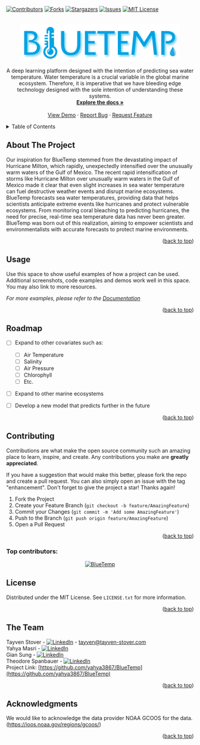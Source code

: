 <!-- Improved compatibility of back to top link: See: https://github.com/othneildrew/Best-README-Template/pull/73 -->
<a id="readme-top"></a>
<!--
*** Thanks for checking out the Best-README-Template. If you have a suggestion
*** that would make this better, please fork the repo and create a pull request
*** or simply open an issue with the tag "enhancement".
*** Don't forget to give the project a star!
*** Thanks again! Now go create something AMAZING! :D
-->



<!-- PROJECT SHIELDS -->
<!--
*** I'm using markdown "reference style" links for readability.
*** Reference links are enclosed in brackets [ ] instead of parentheses ( ).
*** See the bottom of this document for the declaration of the reference variables
*** for contributors-url, forks-url, etc. This is an optional, concise syntax you may use.
*** https://www.markdownguide.org/basic-syntax/#reference-style-links
-->
[![Contributors][contributors-shield]][contributors-url]
[![Forks][forks-shield]][forks-url]
[![Stargazers][stars-shield]][stars-url]
[![Issues][issues-shield]][issues-url]
[![MIT License][license-shield]][license-url]



<!-- PROJECT LOGO -->
<br />
<div align="center">
  <a href="https://github.com/yahya3867/BlueTemp/blob/main/static/images/new_logo.png">
    <img src="https://github.com/yahya3867/BlueTemp/blob/main/static/images/new_logo.png"  style="height: 100px" alt="BlueTemp"  />
  </a>
</div>


  <p align="center">
    A deep learning platform designed with the intention of predicting sea water temperature. Water temperature is a crucial variable in the global marine ecosystem. Therefore, it is imperative that we have bleeding edge technology designed with the sole intention of understanding these systems.
    <br />
    <a href="https://github.com/yahya3867/BlueTemp"><strong>Explore the docs »</strong></a>
    <br />
    <br />
    <a href="https://github.com/yahya3867/BlueTemp">View Demo</a>
    ·
    <a href="https://github.com/yahya3867/BlueTemp/issues/new?labels=bug&template=bug-report---.md">Report Bug</a>
    ·
    <a href="https://github.com/yahya3867/BlueTemp/issues/new?labels=enhancement&template=feature-request---.md">Request Feature</a>
  </p>
</div>



<!-- TABLE OF CONTENTS -->
<details>
  <summary>Table of Contents</summary>
  <ol>
    <li>
      <a href="#about-the-project">About The Project</a>
    </li>
    <li><a href="#usage">Usage</a></li>
    <li><a href="#roadmap">Roadmap</a></li>
    <li><a href="#contributing">Contributing</a></li>
    <li><a href="#license">License</a></li>
    <li><a href="#acknowledgments">Acknowledgments</a></li>
  </ol>
</details>


<!-- ABOUT THE PROJECT -->
## About The Project

Our inspiration for BlueTemp stemmed from the devastating impact of Hurricane Milton, which rapidly, unexpectedly intensified over the unusually warm waters of the Gulf of Mexico. The recent rapid intensification of storms like Hurricane Milton over unusually warm waters in the Gulf of Mexico made it clear that even slight increases in sea water temperature can fuel destructive weather events and disrupt marine ecosystems. BlueTemp forecasts sea water temperatures, providing data that helps scientists anticipate extreme events like hurricanes and protect vulnerable ecosystems. From monitoring coral bleaching to predicting hurricanes, the need for precise, real-time sea temperature data has never been greater. BlueTemp was born out of this realization, aiming to empower scientists and environmentalists with accurate forecasts to protect marine environments.





<p align="right">(<a href="#readme-top">back to top</a>)</p>



<!-- USAGE EXAMPLES -->
## Usage

Use this space to show useful examples of how a project can be used. Additional screenshots, code examples and demos work well in this space. You may also link to more resources.

_For more examples, please refer to the [Documentation](https://example.com)_

<p align="right">(<a href="#readme-top">back to top</a>)</p>



<!-- ROADMAP -->
## Roadmap

- [ ] Expand to other covariates such as:
  - [ ] Air Temperature
  - [ ] Salinity
  - [ ] Air Pressure
  - [ ] Chlorophyll
  - [ ] Etc.
- [ ] Expand to other marine ecosystems
- [ ] Develop a new model that predicts further in the future



<p align="right">(<a href="#readme-top">back to top</a>)</p>



<!-- CONTRIBUTING -->
## Contributing

Contributions are what make the open source community such an amazing place to learn, inspire, and create. Any contributions you make are **greatly appreciated**.

If you have a suggestion that would make this better, please fork the repo and create a pull request. You can also simply open an issue with the tag "enhancement".
Don't forget to give the project a star! Thanks again!

1. Fork the Project
2. Create your Feature Branch (`git checkout -b feature/AmazingFeature`)
3. Commit your Changes (`git commit -m 'Add some AmazingFeature'`)
4. Push to the Branch (`git push origin feature/AmazingFeature`)
5. Open a Pull Request

<p align="right">(<a href="#readme-top">back to top</a>)</p>

### Top contributors:

<div align="center">
  <a href="https://github.com/yahya3867/BlueTemp/blob/main/static/images/group_photo.JPG">
    <img src="https://github.com/yahya3867/BlueTemp/blob/main/static/images/group_photo.JPG"  style="height: 400px" alt="BlueTemp"  />
  </a>
</div>


<!-- LICENSE -->
## License

Distributed under the MIT License. See `LICENSE.txt` for more information.

<p align="right">(<a href="#readme-top">back to top</a>)</p>



<!-- CONTACT -->
## The Team

Tayven Stover - [![LinkedIn][linkedin-shield]][linkedin-url-t] - tayven@tayven-stover.com  
Yahya Masri - [![LinkedIn][linkedin-shield]][linkedin-url-y]  
Gian Sung - [![LinkedIn][linkedin-shield]][linkedin-url-g]  
Theodore Spanbauer - [![LinkedIn][linkedin-shield]][linkedin-url-theo]  
Project Link: [https://github.com/yahya3867/BlueTemp](https://github.com/yahya3867/BlueTemp)
<p align="right">(<a href="#readme-top">back to top</a>)</p>



<!-- ACKNOWLEDGMENTS -->
## Acknowledgments

We would like to acknowledge the data provider NOAA GCOOS for the data. (https://ioos.noaa.gov/regions/gcoos/)

<p align="right">(<a href="#readme-top">back to top</a>)</p>



<!-- MARKDOWN LINKS & IMAGES -->
<!-- https://www.markdownguide.org/basic-syntax/#reference-style-links -->
[contributors-shield]: https://img.shields.io/github/contributors/yahya3867/BlueTemp.svg?style=for-the-badge
[contributors-url]: https://github.com/yahya3867/BlueTemp/graphs/contributors
[forks-shield]: https://img.shields.io/github/forks/yahya3867/BlueTemp.svg?style=for-the-badge
[forks-url]: https://github.com/yahya3867/BlueTemp/network/members
[stars-shield]: https://img.shields.io/github/stars/yahya3867/BlueTemp.svg?style=for-the-badge
[stars-url]: https://github.com/yahya3867/BlueTemp/stargazers
[issues-shield]: https://img.shields.io/github/issues/yahya3867/BlueTemp.svg?style=for-the-badge
[issues-url]: https://github.com/yahya3867/BlueTemp/issues
[license-shield]: https://img.shields.io/github/license/yahya3867/BlueTemp.svg?style=for-the-badge
[license-url]: https://github.com/yahya3867/BlueTemp/blob/master/LICENSE.txt
[linkedin-shield]: https://img.shields.io/badge/-LinkedIn-black.svg?style=for-the-badge&logo=linkedin&colorB=555
[linkedin-url-t]: https://www.linkedin.com/in/tayven-stover-8bb62a268/
[linkedin-url-y]: https://www.linkedin.com/in/yahya-masri
[linkedin-url-g]: https://www.linkedin.com/in/jglsung/
[linkedin-url-theo]: https://www.linkedin.com/in/theodore-spanbauer-9b7313253/
[product-screenshot]: https://github.com/yahya3867/BlueTemp/blob/main/static/images/new_logo.png



[python]: https://github.com/yahya3867/BlueTemp/blob/main/static/images/builtwith_logos/python.svg
[python-url]: https://www.python.org/
[React.js]: https://img.shields.io/badge/React-20232A?style=for-the-badge&logo=react&logoColor=61DAFB
[React-url]: https://reactjs.org/
[Vue.js]: https://img.shields.io/badge/Vue.js-35495E?style=for-the-badge&logo=vuedotjs&logoColor=4FC08D
[Vue-url]: https://vuejs.org/
[Angular.io]: https://img.shields.io/badge/Angular-DD0031?style=for-the-badge&logo=angular&logoColor=white
[Angular-url]: https://angular.io/
[Svelte.dev]: https://img.shields.io/badge/Svelte-4A4A55?style=for-the-badge&logo=svelte&logoColor=FF3E00
[Svelte-url]: https://svelte.dev/
[Laravel.com]: https://img.shields.io/badge/Laravel-FF2D20?style=for-the-badge&logo=laravel&logoColor=white
[Laravel-url]: https://laravel.com
[Bootstrap.com]: https://img.shields.io/badge/Bootstrap-563D7C?style=for-the-badge&logo=bootstrap&logoColor=white
[Bootstrap-url]: https://getbootstrap.com
[JQuery.com]: https://img.shields.io/badge/jQuery-0769AD?style=for-the-badge&logo=jquery&logoColor=white
[JQuery-url]: https://jquery.com 
